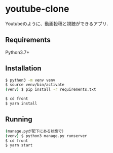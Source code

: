 # youtube-clone

Youtubeのように、動画投稿と視聴ができるアプリ.

## Requirements

Python3.7+

## Installation

```bash
$ python3 -m venv venv
$ source venv/bin/activate
(venv) $ pip install -r requirements.txt

$ cd front
$ yarn install
```

## Running

```bash
(manage.pyが配下にある状態で）
(venv) $ python3 manage.py runserver
$ cd front
$ yarn start
```
